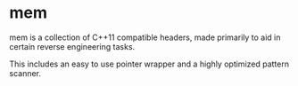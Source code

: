 # mem

mem is a collection of C++11 compatible headers, made primarily to aid in certain reverse engineering tasks.

This includes an easy to use pointer wrapper and a highly optimized pattern scanner.
